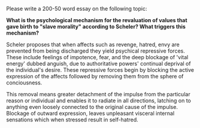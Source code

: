 Please write a 200-50 word essay on the following topic:

**What is the psychological mechanism for the revaluation of values that gave birth to "slave morality" according to Scheler? What triggers this mechanism?**

Scheler proposes that when affects such as revenge, hatred, envy are prevented from being discharged they yield psychical repressive forces. These include feelings of impotence, fear, and the deep blockage of 'vital energy' dubbed anguish, due to authoritative powers' continual deprival of the individual's desire. These repressive forces begin by blocking the active expression of the affects followed by removing them from the sphere of conciousness. 

This removal means greater detachment of the impulse from the particular reason or individual and enables it to radiate in all directions, latching on to anything even loosely connected to the original cause of the impulse. Blockage of outward expression, leaves unpleasant visceral internal sensations which when stressed result in self-hatred. 